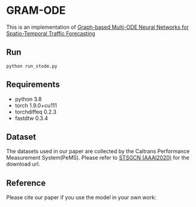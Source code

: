 # GRAM-ODE
This is an implementation of [Graph-based Multi-ODE Neural Networks for Spatio-Temporal Traffic Forecasting](https://openreview.net/forum?id=Oq5XKRVYpQ&nesting=2&sort=date-desc)

## Run
```
python run_stode.py
```

## Requirements
* python 3.8
* torch 1.9.0+cu111
* torchdiffeq 0.2.3
* fastdtw  0.3.4

## Dataset
The datasets used in our paper are collected by the Caltrans Performance Measurement System(PeMS). Please refer to [STSGCN (AAAI2020)](https://github.com/Davidham3/STSGCN) for the download url.

## Reference
Please cite our paper if you use the model in your own work:





